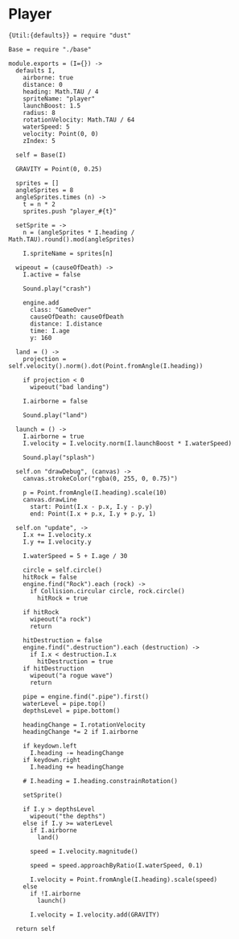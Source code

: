 Player
======

    {Util:{defaults}} = require "dust"

    Base = require "./base"

    module.exports = (I={}) ->
      defaults I,
        airborne: true
        distance: 0
        heading: Math.TAU / 4
        spriteName: "player"
        launchBoost: 1.5
        radius: 8
        rotationVelocity: Math.TAU / 64
        waterSpeed: 5
        velocity: Point(0, 0)
        zIndex: 5

      self = Base(I)

      GRAVITY = Point(0, 0.25)

      sprites = []
      angleSprites = 8
      angleSprites.times (n) ->
        t = n * 2
        sprites.push "player_#{t}"

      setSprite = ->
        n = (angleSprites * I.heading / Math.TAU).round().mod(angleSprites)

        I.spriteName = sprites[n]

      wipeout = (causeOfDeath) ->
        I.active = false

        Sound.play("crash")

        engine.add
          class: "GameOver"
          causeOfDeath: causeOfDeath
          distance: I.distance
          time: I.age
          y: 160

      land = () ->
        projection = self.velocity().norm().dot(Point.fromAngle(I.heading))

        if projection < 0
          wipeout("bad landing")

        I.airborne = false

        Sound.play("land")

      launch = () ->
        I.airborne = true
        I.velocity = I.velocity.norm(I.launchBoost * I.waterSpeed)

        Sound.play("splash")

      self.on "drawDebug", (canvas) ->
        canvas.strokeColor("rgba(0, 255, 0, 0.75)")

        p = Point.fromAngle(I.heading).scale(10)
        canvas.drawLine
          start: Point(I.x - p.x, I.y - p.y)
          end: Point(I.x + p.x, I.y + p.y, 1)

      self.on "update", ->
        I.x += I.velocity.x
        I.y += I.velocity.y

        I.waterSpeed = 5 + I.age / 30

        circle = self.circle()
        hitRock = false
        engine.find("Rock").each (rock) ->
          if Collision.circular circle, rock.circle()
            hitRock = true

        if hitRock
          wipeout("a rock")
          return

        hitDestruction = false
        engine.find(".destruction").each (destruction) ->
          if I.x < destruction.I.x
            hitDestruction = true
        if hitDestruction
          wipeout("a rogue wave")
          return

        pipe = engine.find(".pipe").first()
        waterLevel = pipe.top()
        depthsLevel = pipe.bottom()

        headingChange = I.rotationVelocity
        headingChange *= 2 if I.airborne

        if keydown.left
          I.heading -= headingChange
        if keydown.right
          I.heading += headingChange

        # I.heading = I.heading.constrainRotation()

        setSprite()

        if I.y > depthsLevel
          wipeout("the depths")
        else if I.y >= waterLevel
          if I.airborne
            land()

          speed = I.velocity.magnitude()

          speed = speed.approachByRatio(I.waterSpeed, 0.1)

          I.velocity = Point.fromAngle(I.heading).scale(speed)
        else
          if !I.airborne
            launch()

          I.velocity = I.velocity.add(GRAVITY)

      return self
